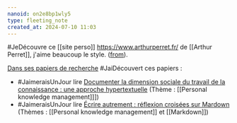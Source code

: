 ```yaml
---
nanoid: on2e8bp1wly5
type: fleeting_note
created_at: 2024-07-10 11:03
---
```

#JeDécouvre ce [[site perso]] https://www.arthurperret.fr/ de [[Arthur Perret]], j'aime beaucoup le style. ([from](https://www.linkedin.com/feed/update/urn:li:activity:7171872600539836418?commentUrn=urn%3Ali%3Acomment%3A%28activity%3A7171872600539836418%2C7216486259660091392%29&replyUrn=urn%3Ali%3Acomment%3A%28activity%3A7171872600539836418%2C7216727218821951493%29&dashCommentUrn=urn%3Ali%3Afsd_comment%3A%287216486259660091392%2Curn%3Ali%3Aactivity%3A7171872600539836418%29&dashReplyUrn=urn%3Ali%3Afsd_comment%3A%287216727218821951493%2Curn%3Ali%3Aactivity%3A7171872600539836418%29)).

[Dans ses papiers de recherche](https://cv.hal.science/arthur-perret) #JaiDécouvert ces papiers :

- #JaimeraisUnJour lire [Documenter la dimension sociale du travail de la connaissance : une approche hypertextuelle](https://hal.science/hal-04271502) (Thème : [[Personal knowledge management]]])
- #JaimeraisUnJour lire [Écrire autrement : réflexion croisées sur Mardown](https://hal.science/hal-04162643) (Thèmes : [[Personal knowledge management]] et [[Markdown]])
